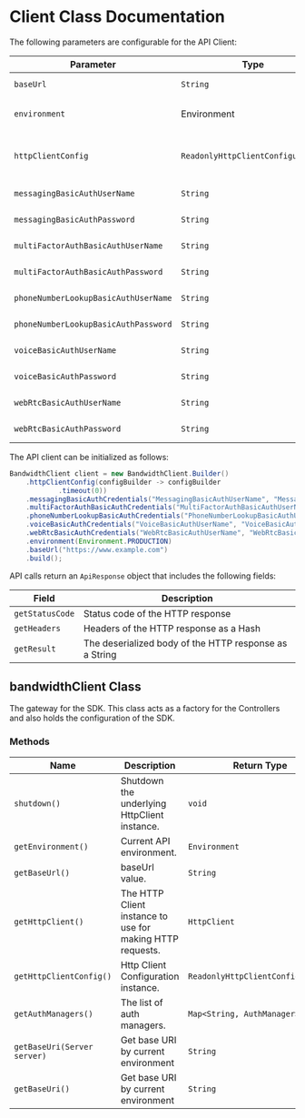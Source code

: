 
# Client Class Documentation

The following parameters are configurable for the API Client:

| Parameter | Type | Description |
|  --- | --- | --- |
| `baseUrl` | `String` | *Default*: `"https://www.example.com"` |
| `environment` | Environment | The API environment. <br> **Default: `Environment.PRODUCTION`** |
| `httpClientConfig` | `ReadonlyHttpClientConfiguration` | Http Client Configuration instance.<br>* See available [builder methods here](/doc/http-client-configuration-builder.md). |
| `messagingBasicAuthUserName` | `String` | The username to use with basic authentication |
| `messagingBasicAuthPassword` | `String` | The password to use with basic authentication |
| `multiFactorAuthBasicAuthUserName` | `String` | The username to use with basic authentication |
| `multiFactorAuthBasicAuthPassword` | `String` | The password to use with basic authentication |
| `phoneNumberLookupBasicAuthUserName` | `String` | The username to use with basic authentication |
| `phoneNumberLookupBasicAuthPassword` | `String` | The password to use with basic authentication |
| `voiceBasicAuthUserName` | `String` | The username to use with basic authentication |
| `voiceBasicAuthPassword` | `String` | The password to use with basic authentication |
| `webRtcBasicAuthUserName` | `String` | The username to use with basic authentication |
| `webRtcBasicAuthPassword` | `String` | The password to use with basic authentication |

The API client can be initialized as follows:

```java
BandwidthClient client = new BandwidthClient.Builder()
    .httpClientConfig(configBuilder -> configBuilder
            .timeout(0))
    .messagingBasicAuthCredentials("MessagingBasicAuthUserName", "MessagingBasicAuthPassword")
    .multiFactorAuthBasicAuthCredentials("MultiFactorAuthBasicAuthUserName", "MultiFactorAuthBasicAuthPassword")
    .phoneNumberLookupBasicAuthCredentials("PhoneNumberLookupBasicAuthUserName", "PhoneNumberLookupBasicAuthPassword")
    .voiceBasicAuthCredentials("VoiceBasicAuthUserName", "VoiceBasicAuthPassword")
    .webRtcBasicAuthCredentials("WebRtcBasicAuthUserName", "WebRtcBasicAuthPassword")
    .environment(Environment.PRODUCTION)
    .baseUrl("https://www.example.com")
    .build();
```

API calls return an `ApiResponse` object that includes the following fields:

| Field | Description |
|  --- | --- |
| `getStatusCode` | Status code of the HTTP response |
| `getHeaders` | Headers of the HTTP response as a Hash |
| `getResult` | The deserialized body of the HTTP response as a String |

## bandwidthClient Class

The gateway for the SDK. This class acts as a factory for the Controllers and also holds the configuration of the SDK.

### Methods

| Name | Description | Return Type |
|  --- | --- | --- |
| `shutdown()` | Shutdown the underlying HttpClient instance. | `void` |
| `getEnvironment()` | Current API environment. | `Environment` |
| `getBaseUrl()` | baseUrl value. | `String` |
| `getHttpClient()` | The HTTP Client instance to use for making HTTP requests. | `HttpClient` |
| `getHttpClientConfig()` | Http Client Configuration instance. | `ReadonlyHttpClientConfiguration` |
| `getAuthManagers()` | The list of auth managers. | `Map<String, AuthManager>` |
| `getBaseUri(Server server)` | Get base URI by current environment | `String` |
| `getBaseUri()` | Get base URI by current environment | `String` |

